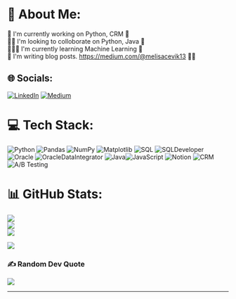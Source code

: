 # 💫 About Me:
🔭 I'm currently working on Python, CRM 👾<br>👯‍♀️ I'm looking to colloborate on Python, Java 🦄<br>👩🏻‍💻 I'm currently learning Machine Learning 🧠<br> 📝 I'm writing blog posts. https://medium.com/@melisacevik13 ✍🏻


## 🌐 Socials:
[![LinkedIn](https://img.shields.io/badge/LinkedIn-%230077B5.svg?logo=linkedin&logoColor=white)](https://linkedin.com/in/https://www.linkedin.com/in/melisacevik/)
[![Medium](https://img.shields.io/badge/Medium-%2312100E.svg?logo=medium&logoColor=white)](https://medium.com/@melisacevik13)


# 💻 Tech Stack:
![Python](https://img.shields.io/badge/python-3670A0?style=for-the-badge&logo=python&logoColor=ffdd54) ![Pandas](https://img.shields.io/badge/pandas-150458?style=for-the-badge&logo=pandas&logoColor=white) ![NumPy](https://img.shields.io/badge/numpy-%23013243.svg?style=for-the-badge&logo=numpy&logoColor=white) ![Matplotlib](https://img.shields.io/badge/matplotlib-%23007ACC.svg?style=for-the-badge&logo=matplotlib&logoColor=white)  ![SQL](https://img.shields.io/badge/SQL-4479A1?style=for-the-badge&logo=sql&logoColor=white) ![SQLDeveloper](https://img.shields.io/badge/SQL%20Developer-FF0000?style=for-the-badge&logo=oracle&logoColor=white) 
![Oracle](https://img.shields.io/badge/oracle-F80000?style=for-the-badge&logo=oracle&logoColor=white)
![OracleDataIntegrator](https://img.shields.io/badge/Oracle%20Data%20Integrator-F80000?style=for-the-badge&logo=oracle&logoColor=white) ![Java](https://img.shields.io/badge/java-%23ED8B00.svg?style=for-the-badge&logo=java&logoColor=white)![JavaScript](https://img.shields.io/badge/javascript-%23323330.svg?style=for-the-badge&logo=javascript&logoColor=%23F7DF1E) ![Notion](https://img.shields.io/badge/notion-%23000000.svg?style=for-the-badge&logo=notion&logoColor=white) ![CRM](https://img.shields.io/badge/CRM-%23FF5733.svg?style=for-the-badge&logo=crm&logoColor=white) ![A/B Testing](https://img.shields.io/badge/A%2FB%20Testing-%23FF69B4.svg?style=for-the-badge&logo=optimizely&logoColor=white)

# 📊 GitHub Stats:
![](https://github-readme-stats.vercel.app/api?username=melisacevik&theme=synthwave&hide_border=false&include_all_commits=false&count_private=false)<br/>
![](https://github-readme-streak-stats.herokuapp.com/?user=melisacevik&theme=synthwave&hide_border=false)<br/>
![](https://github-readme-stats.vercel.app/api/top-langs/?username=melisacevik&theme=synthwave&hide_border=false&include_all_commits=false&count_private=false&layout=compact)


![](https://komarev.com/ghpvc/?username=melisacevik)


### ✍️ Random Dev Quote
![](https://quotes-github-readme.vercel.app/api?type=horizontal&theme=radical)


---
